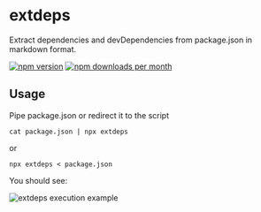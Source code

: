 # extdeps

Extract dependencies and devDependencies from package.json in markdown format.

<p align="left">
<a href="https://www.npmjs.com/package/extdeps"><img src="https://img.shields.io/npm/v/extdeps.svg?style=flat" alt="npm version"></a>
<a href="https://www.npmjs.com/package/extdeps" target="_blank"><img src="https://img.shields.io/npm/dm/extdeps.svg" alt="npm downloads per month"></a>
</p>

## Usage

Pipe package.json or redirect it to the script

`cat package.json | npx extdeps`

or

`npx extdeps < package.json`

You should see:

![extdeps execution example](https://i.imgur.com/I86twex.png)
